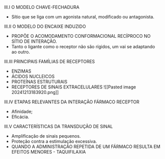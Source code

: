 III.I O MODELO CHAVE-FECHADURA
- Sítio que se liga com um agonista natural, modificado ou antagonista. 

III.II O MODELO DO ENCAIXE INDUZIDO
- PROPÕE O ACOMODAMENTO CONFORMACIONAL RECÍPROCO NO SÍTIO DE INTERAÇÃO.
- Tanto o ligante como o receptor não são rígidos, um vai se adaptando ao outro. 

III.III PRINCIPAIS FAMÍLIAS DE RECEPTORES
- ENZIMAS 
- ÁCIDOS NUCLEICOS
- PROTEÍNAS ESTRUTURAIS
- RECEPTORES DE SINAIS EXTRACELULARES
![[Pasted image 20241213183920.png]]

III.IV ETAPAS RELEVANTES DA INTERAÇÃO FÁRMACO RECEPTOR
- Afinidade; 
- Eficácia. 

III.V CARACTERÍSTICAS DA TRANSDUÇÃO DE SINAL
- Amplificação de sinais pequenos. 
- Proteção contra a estimulação excessiva. 
- QUANDO A ADMINISTRAÇÃO REPETIDA DE UM FÁRMACO RESULTA EM EFEITOS MENORES - TAQUIFILAXIA